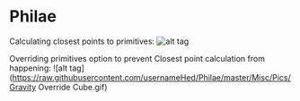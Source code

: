 # Philae

Calculating closest points to primitives:
![alt tag](https://raw.githubusercontent.com/usernameHed/Philae/master/Misc/Pics/ClosestPoints.jpg)

Overriding primitives option to prevent Closest point calculation from happening:
![alt tag](https://raw.githubusercontent.com/usernameHed/Philae/master/Misc/Pics/Gravity Override Cube.gif)
